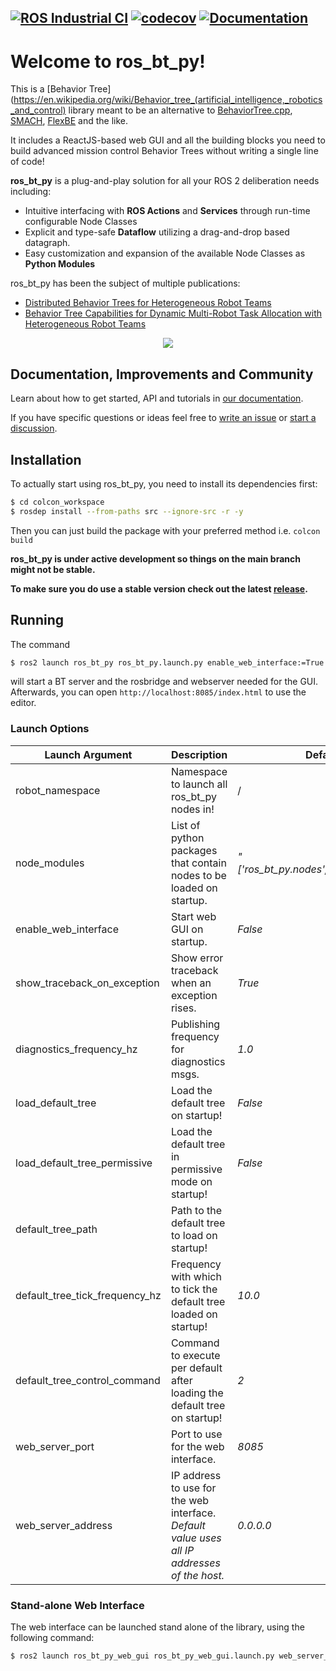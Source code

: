 [![ROS Industrial CI](https://github.com/fzi-forschungszentrum-informatik/ros2_ros_bt_py/actions/workflows/industrial_ci.yml/badge.svg)](https://github.com/fzi-forschungszentrum-informatik/ros2_ros_bt_py/actions/workflows/industrial_ci.yml)
[![codecov](https://codecov.io/gh/fzi-forschungszentrum-informatik/ros2_ros_bt_py/graph/badge.svg?token=CRF3GMWWG3)](https://codecov.io/gh/fzi-forschungszentrum-informatik/ros2_ros_bt_py)
[![Documentation](https://img.shields.io/badge/Documentation-Github_Pages-blue)](https://fzi-forschungszentrum-informatik.github.io/ros2_ros_bt_py/index.html)
---

# Welcome to ros_bt_py!

This is a [Behavior Tree](https://en.wikipedia.org/wiki/Behavior_tree_(artificial_intelligence,_robotics_and_control) library meant to be an alternative to [BehaviorTree.cpp](https://www.behaviortree.dev/), [SMACH](http://wiki.ros.org/smach), [FlexBE](http://wiki.ros.org/flexbe) and the like.

It includes a ReactJS-based web GUI and all the building blocks you need to build advanced mission
control Behavior Trees without writing a single line of code!

**ros_bt_py** is a plug-and-play solution for all your ROS 2 deliberation needs including:

* Intuitive interfacing with **ROS Actions** and **Services** through run-time configurable Node Classes
* Explicit and type-safe **Dataflow** utilizing a drag-and-drop based datagraph.
* Easy customization and expansion of the available Node Classes as **Python Modules**

ros_bt_py has been the subject of multiple publications:
* [Distributed Behavior Trees for Heterogeneous Robot Teams](https://arxiv.org/pdf/2309.08253)
* [Behavior Tree Capabilities for Dynamic Multi-Robot Task Allocation with Heterogeneous Robot Teams](https://arxiv.org/pdf/2402.02833)

<p align="center"><img src="bt_py.gif"></p>

## Documentation, Improvements and Community

Learn about how to get started, API and tutorials in [our documentation](https://fzi-forschungszentrum-informatik.github.io/ros2_ros_bt_py/index.html).

If you have specific questions or ideas feel free to [write an issue](https://github.com/fzi-forschungszentrum-informatik/ros2_ros_bt_py/issues/new/choose) or [start a discussion](https://github.com/fzi-forschungszentrum-informatik/ros2_ros_bt_py/discussions).

## Installation

To actually start using ros_bt_py, you need to install its dependencies first:

```bash
$ cd colcon_workspace
$ rosdep install --from-paths src --ignore-src -r -y
```

Then you can just build the package with your preferred method i.e. `colcon build`

**ros_bt_py is under active development so things on the main branch might not be stable.**

**To make sure you do use a stable version check out the latest [release](https://github.com/fzi-forschungszentrum-informatik/ros2_ros_bt_py/releases).**

## Running

The command
```bash
$ ros2 launch ros_bt_py ros_bt_py.launch.py enable_web_interface:=True
```

will start a BT server and the rosbridge and webserver needed for the
GUI.
Afterwards, you can open `http://localhost:8085/index.html` to use the editor.

### Launch Options

| **Launch Argument**            | **Description**                                                                             | **Default Value**                             |
|--------------------------------|---------------------------------------------------------------------------------------------|-----------------------------------------------|
| robot_namespace                | Namespace to launch all ros_bt_py nodes in!                                                 | /                                             |
| node_modules                   | List of python packages that contain nodes to be loaded on startup.                         | _"['ros_bt_py.nodes','ros_bt_py.ros_nodes']"_ |
| enable_web_interface           | Start web GUI on startup.                                                                   | _False_                                       |
| show_traceback_on_exception    | Show error traceback when an exception rises.                                               | _True_                                        |
| diagnostics_frequency_hz       | Publishing frequency for diagnostics msgs.                                                  | _1.0_                                         |
| load_default_tree              | Load the default tree on startup!                                                           | _False_                                       |
| load_default_tree_permissive   | Load the default tree in permissive mode on startup!                                        | _False_                                       |
| default_tree_path              | Path to the default tree to load on startup!                                                |                                               |
| default_tree_tick_frequency_hz | Frequency with which to tick the default tree loaded on startup!                            | _10.0_                                        |
| default_tree_control_command   | Command to execute per default after loading the default tree on startup!                   | _2_                                           |
| web_server_port                | Port to use for the web interface.                                                          | _8085_                                        |
| web_server_address             | IP address to use for the web interface. _Default value uses all IP addresses of the host._ | _0.0.0.0_                                     |

### Stand-alone Web Interface

The web interface can be launched stand alone of the library, using the following command:

```bash
$ ros2 launch ros_bt_py_web_gui ros_bt_py_web_gui.launch.py web_server_port:=8085 web_server_address:=0.0.0.0
```
